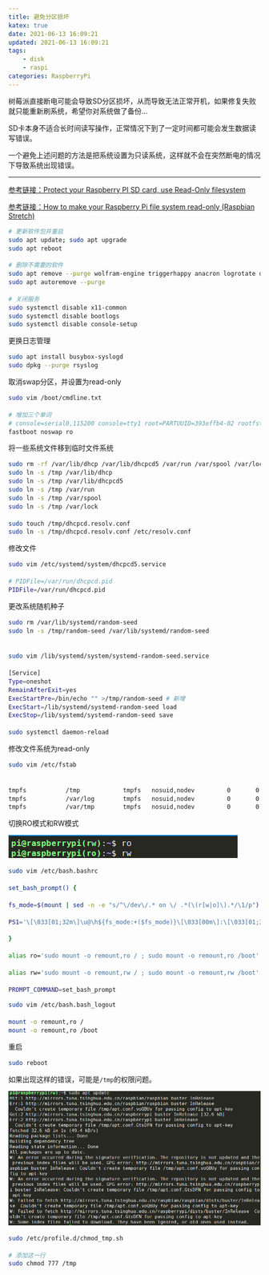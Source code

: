 ```yaml
---
title: 避免分区损坏
katex: true
date: 2021-06-13 16:09:21
updated: 2021-06-13 16:09:21
tags:
	- disk
	- raspi
categories: RaspberryPi
---
```


树莓派直接断电可能会导致SD分区损坏，从而导致无法正常开机，如果修复失败就只能重新刷系统，希望你对系统做了备份...

SD卡本身不适合长时间读写操作，正常情况下到了一定时间都可能会发生数据读写错误。

一个避免上述问题的方法是把系统设置为只读系统，这样就不会在突然断电的情况下导致系统出现错误。

<!-- more -->

---



[ 参考链接：Protect your Raspberry PI SD card, use Read-Only filesystem](https://hallard.me/raspberry-pi-read-only/)

[参考链接：How to make your Raspberry Pi file system read-only (Raspbian Stretch)](https://medium.com/@andreas.schallwig/how-to-make-your-raspberry-pi-file-system-read-only-raspbian-stretch-80c0f7be7353)

```bash
# 更新软件包并重启
sudo apt update; sudo apt upgrade
sudo apt reboot

# 删除不需要的软件
sudo apt remove --purge wolfram-engine triggerhappy anacron logrotate dphys-swapfile xserver-common lightdm
sudo apt autoremove --purge

# 关闭服务
sudo systemctl disable x11-common
sudo systemctl disable bootlogs
sudo systemctl disable console-setup
```



更换日志管理

```bash
sudo apt install busybox-syslogd
sudo dpkg --purge rsyslog
```



取消swap分区，并设置为read-only

```bash
sudo vim /boot/cmdline.txt

# 增加三个单词
# console=serial0,115200 console=tty1 root=PARTUUID=393effb4-02 rootfstype=ext4 elevator=deadline fsck.repair=yes rootwait fastboot noswap ro
fastboot noswap ro
```



将一些系统文件移到临时文件系统

```bash
sudo rm -rf /var/lib/dhcp /var/lib/dhcpcd5 /var/run /var/spool /var/lock /etc/resolv.conf
sudo ln -s /tmp /var/lib/dhcp
sudo ln -s /tmp /var/lib/dhcpcd5
sudo ln -s /tmp /var/run
sudo ln -s /tmp /var/spool
sudo ln -s /tmp /var/lock

sudo touch /tmp/dhcpcd.resolv.conf
sudo ln -s /tmp/dhcpcd.resolv.conf /etc/resolv.conf
```



修改文件

```bash
sudo vim /etc/systemd/system/dhcpcd5.service

# PIDFile=/var/run/dhcpcd.pid
PIDFile=/var/run/dhcpcd.pid
```



更改系统随机种子

```bash
sudo rm /var/lib/systemd/random-seed
sudo ln -s /tmp/random-seed /var/lib/systemd/random-seed


sudo vim /lib/systemd/system/systemd-random-seed.service

[Service]
Type=oneshot
RemainAfterExit=yes
ExecStartPre=/bin/echo "" >/tmp/random-seed # 新增
ExecStart=/lib/systemd/systemd-random-seed load
ExecStop=/lib/systemd/systemd-random-seed save

sudo systemctl daemon-reload
```



修改文件系统为read-only

```bash
sudo vim /etc/fstab


tmpfs           /tmp            tmpfs   nosuid,nodev         0       0
tmpfs           /var/log        tmpfs   nosuid,nodev         0       0
tmpfs           /var/tmp        tmpfs   nosuid,nodev         0       0
```



切换RO模式和RW模式

![image-20201210205854363](../../img/pi/image-20201210205854363.png)

```bash
sudo vim /etc/bash.bashrc

set_bash_prompt() {

fs_mode=$(mount | sed -n -e "s/^\/dev\/.* on \/ .*(\(r[w|o]\).*/\1/p")

PS1='\[\033[01;32m\]\u@\h${fs_mode:+($fs_mode)}\[\033[00m\]:\[\033[01;34m\]\w\[\033[00m\]\$ '

}

alias ro='sudo mount -o remount,ro / ; sudo mount -o remount,ro /boot'

alias rw='sudo mount -o remount,rw / ; sudo mount -o remount,rw /boot'

PROMPT_COMMAND=set_bash_prompt
```



```bash
sudo vim /etc/bash.bash_logout

mount -o remount,ro /
mount -o remount,ro /boot
```



重启

```bash
sudo reboot
```



如果出现这样的错误，可能是`/tmp`的权限问题。

![image-20201210205056610](../../img/pi/image-20201210205056610.png)

```bash
sudo /etc/profile.d/chmod_tmp.sh

# 添加这一行
sudo chmod 777 /tmp
```





<!-- Q.E.D. -->